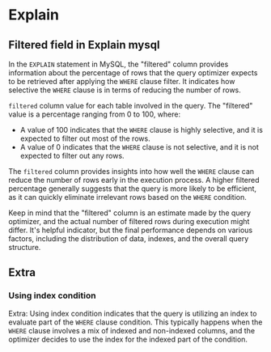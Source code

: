 # Explain

## Filtered field in Explain mysql

In the `EXPLAIN` statement in MySQL, the "filtered" column provides information about the percentage of rows that the query optimizer expects to be retrieved after applying the `WHERE` clause filter. It indicates how selective the `WHERE` clause is in terms of reducing the number of rows.

`filtered` column value for each table involved in the query. The "filtered" value is a percentage ranging from 0 to 100, where:

- A value of 100 indicates that the `WHERE` clause is highly selective, and it is expected to filter out most of the rows.
- A value of 0 indicates that the `WHERE` clause is not selective, and it is not expected to filter out any rows.

The `filtered` column provides insights into how well the `WHERE` clause can reduce the number of rows early in the execution process. A higher filtered percentage generally suggests that the query is more likely to be efficient, as it can quickly eliminate irrelevant rows based on the `WHERE` condition.

Keep in mind that the "filtered" column is an estimate made by the query optimizer, and the actual number of filtered rows during execution might differ. It's helpful indicator, but the final performance depends on various factors, including the distribution of data, indexes, and the overall query structure.

## Extra

### Using index condition

Extra: Using index condition indicates that the query is utilizing an index to evaluate part of the `WHERE` clause condition. This typically happens when the `WHERE` clause involves a mix of indexed and non-indexed columns, and the optimizer decides to use the index for the indexed part of the condition.

